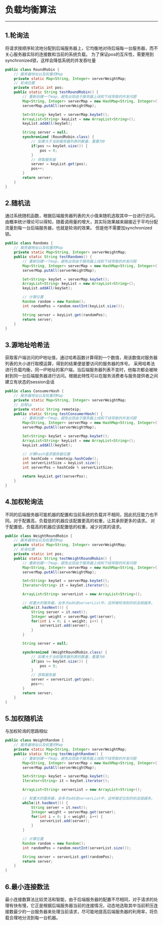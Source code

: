 # 负载均衡算法
---
## 1.轮询法
将请求按顺序轮流地分配到后端服务器上，它均衡地对待后端每一台服务器，而不关心服务器实际的连接数和当前的系统负载。
为了保证pos的互斥性，需要用到synchronized锁，这样会降低系统的并发吞吐量
```java
public class RoundRobin {
	// 服务器地址以及权重的Map
	private static Map<String, Integer> serverWeightMap;
	// 轮询位置
	private static int pos;
	public static String testRoundRobin() {
		// 重新创建一个map，避免出现由于服务器上线和下线导致的并发问题
		Map<String, Integer> serverMap = new HashMap<String, Integer>();
		serverMap.putAll(serverWeightMap);

		Set<String> keySet = serverMap.keySet();
		ArrayList<String> keyList = new ArrayList<String>();
		keyList.addAll(keySet);

		String server = null;
		synchronized (RoundRobin.class) {
			// 如果大于当前服务器列表的数量，重置为0
			if(pos >= keySet.size()) {
				pos = 0;
			}
			// 获取服务器
			server = keyList.get(pos);
			pos++;
		}
		return server;
	}
}
```
## 2.随机法
通过系统随机函数，根据后端服务器列表的大小值来随机选取其中一台进行访问。由概率统计理论可以得知，随着调用量的增大，其实际效果越来越接近于平均分配流量到每一台后端服务器，也就是轮询的效果。
但是他不需要加synchronized锁。
```java
public class Randoms {
	// 服务器地址以及权重的Map
	private static Map<String, Integer> serverWeightMap;
	public static String testRandoms() {
		// 重新创建一个map，避免出现由于服务器上线和下线导致的并发问题
		Map<String, Integer> serverMap = new HashMap<String, Integer>();
		serverMap.putAll(serverWeightMap);

		Set<String> keySet = serverMap.keySet();
		ArrayList<String> keyList = new ArrayList<String>();
		keyList.addAll(keySet);

		// 计算位置
		Random random = new Random();
		int randomPos = random.nextInt(keyList.size());

		String server = keyList.get(randomPos);
		return server;
	}
}
```
## 3.源地址哈希法
获取客户端访问的IP地址值，通过哈希函数计算得到一个数值，用该数值对服务器列表的大小进行取模运算，得到的结果便是要访问的服务器的序号。
采用哈希法进行负载均衡，同一IP地址的客户端，当后端服务器列表不变时，他每次都会被映射到同一台后端服务器进行访问。根据此特性可以在服务消费者与服务提供者之间建立有状态的session会话
```java
public class ConsumerHash {
	// 服务器地址以及权重的Map
	private static Map<String, Integer> serverWeightMap;
	// 远程ip
	private static String remoteip;
	public static String testConsumerHash() {
		// 重新创建一个map，避免出现由于服务器上线和下线导致的并发问题
		Map<String, Integer> serverMap = new HashMap<String, Integer>();
		serverMap.putAll(serverWeightMap);

		Set<String> keySet = serverMap.keySet();
		ArrayList<String> keyList = new ArrayList<String>();
		keyList.addAll(keySet);

		// 计算hash值求服务器位置
		int hashCode = remoteip.hashCode();
		int serverListSize = keyList.size();
		int serverPos = hashCode % serverListSize;

		return keyList.get(serverPos);
	}
}
```
## 4.加权轮询法
不同的后端服务器可能机器的配置和当前系统的负载并不相同，因此抗压能力也不同。对于配置高，负载低的机器应该配置更高的权重，让其承担更多的请求。
对于配置低，负载高的机器应该配置低的权重，减少对其的请求。
```java
public class WeightRoundRobin {
	// 服务器地址以及权重的Map
	private static Map<String, Integer> serverWeightMap;
	// 轮询位置
	private static int pos;
	public static String testWeightRoundRobin() {
		// 重新创建一个map，避免出现由于服务器上线和下线导致的并发问题
		Map<String, Integer> serverMap = new HashMap<String, Integer>();
		serverMap.putAll(serverWeightMap);

		Set<String> keySet = serverMap.keySet();
		Iterator<String> it = keySet.iterator();

		ArrayList<String> serverList = new ArrayList<String>();

		// 权重大的服务器，会多次add进serverList中，这样被轮询到的机会就越多。
		while(it.hasNext()) {
			String server = it.next();
			Integer weight = serverMap.get(server);
			for(int i = 0; i < weight; i++) {
				serverList.add(server);
			}
		}

		String server = null;

		synchronized (WeightRoundRobin.class) {
			// 如果大于当前服务器列表的数量，重置为0
			if(pos >= keySet.size()) {
				pos = 0;
			}
			// 获取服务器
			server = serverList.get(pos);
			pos++;
		}
		return server;
	}
}
```
## 5.加权随机法
与加权轮询的思路相似
```java
public class WeightRandom {
	// 服务器地址以及权重的Map
	private static Map<String, Integer> serverWeightMap;
	public static String testWeightRandom() {
		// 重新创建一个map，避免出现由于服务器上线和下线导致的并发问题
		Map<String, Integer> serverMap = new HashMap<String, Integer>();
		serverMap.putAll(serverWeightMap);

		Set<String> keySet = serverMap.keySet();
		Iterator<String> it = keySet.iterator();

		ArrayList<String> serverList = new ArrayList<String>();

		// 权重大的服务器，会多次add进serverList中，这样被定位到的机会就越多。
		while(it.hasNext()) {
			String server = it.next();
			Integer weight = serverMap.get(server);
			for(int i = 0; i < weight; i++) {
				serverList.add(server);
			}
		}

		// 计算位置
		Random random = new Random();
		int randomPos = random.nextInt(serverList.size());

		String server = serverList.get(randomPos);
		return server;
	}
}
```
## 6.最小连接数法
最小连接数算法比较灵活和智能，由于后端服务器的配置不尽相同，对于请求的处理有快有慢，它正是根据后端服务器当前的连接情况，动态地选取其中当前积压连接数最少的一台服务器来处理当前请求，尽可能地提高后端服务器的利用率，将负载合理地分流到每一台机器。
